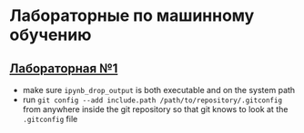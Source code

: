 # Лабораторные по машинному обучению

## [Лабораторная №1](lab1/)

- make sure `ipynb_drop_output` is both executable and on the system path
- run `git config --add include.path /path/to/repository/.gitconfig` from anywhere inside the git repository so that git knows to look at the `.gitconfig` file
